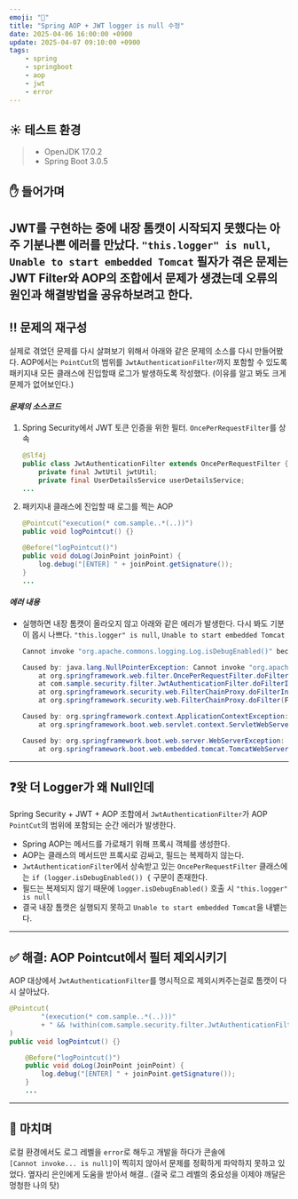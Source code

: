 ```yaml
---
emoji: "🧨"
title: "Spring AOP + JWT logger is null 수정"
date: 2025-04-06 16:00:00 +0900
update: 2025-04-07 09:10:00 +0900
tags:
    - spring
    - springboot
    - aop
    - jwt
    - error
---
```


## ☀️ 테스트 환경
> - OpenJDK 17.0.2
> - Spring Boot 3.0.5


## ✋ 들어가며
JWT를 구현하는 중에 내장 톰캣이 시작되지 못했다는 아주 기분나쁜 에러를 만났다. `"this.logger" is null`, `Unable to start embedded Tomcat`
필자가 겪은 문제는 JWT Filter와 AOP의 조합에서 문제가 생겼는데 오류의 원인과 해결방법을 공유하보려고 한다.
---

## ‼️ 문제의 재구성
실제로 겪었던 문제를 다시 살펴보기 위해서 아래와 같은 문제의 소스를 다시 만들어봤다.
AOP에서는 `PointCut`의 범위를 `JwtAuthenticationFilter`까지 포함할 수 있도록 패키지내 모든 클래스에 진입할때 로그가 발생하도록 작성했다. (이유를 알고 봐도 크게 문제가 없어보인다.)

#### ***문제의 소스코드***

1. Spring Security에서 JWT 토큰 인증을 위한 필터. `OncePerRequestFilter`를 상속
    ```java
    @Slf4j
    public class JwtAuthenticationFilter extends OncePerRequestFilter {
        private final JwtUtil jwtUtil;
        private final UserDetailsService userDetailsService;
    ...
    ```

2. 패키지내 클래스에 진입할 때 로그를 찍는 AOP
    ```java
    @Pointcut("execution(* com.sample..*(..))")
    public void logPointcut() {}
    
    @Before("logPointcut()")
    public void doLog(JoinPoint joinPoint) {
        log.debug("[ENTER] " + joinPoint.getSignature());
    }
    ...
    ```

#### ***에러 내용***
- 실행하면 내장 톰캣이 올라오지 않고 아래와 같은 에러가 발생한다. 다시 봐도 기분이 몹시 나쁘다. `"this.logger" is null`, `Unable to start embedded Tomcat`
    ```java
    Cannot invoke "org.apache.commons.logging.Log.isDebugEnabled()" because "this.logger" is null
    
    Caused by: java.lang.NullPointerException: Cannot invoke "org.apache.commons.logging.Log.isDebugEnabled()" because "this.logger" is null
        at org.springframework.web.filter.OncePerRequestFilter.doFilter(OncePerRequestFilter.java:109)
        at com.sample.security.filter.JwtAuthenticationFilter.doFilterInternal(JwtAuthenticationFilter.java:42)
        at org.springframework.security.web.FilterChainProxy.doFilterInternal(FilterChainProxy.java:209)
        at org.springframework.security.web.FilterChainProxy.doFilter(FilterChainProxy.java:178)
    
    Caused by: org.springframework.context.ApplicationContextException: Unable to start web server
        at org.springframework.boot.web.servlet.context.ServletWebServerApplicationContext.onRefresh(ServletWebServerApplicationContext.java:164)
    
    Caused by: org.springframework.boot.web.server.WebServerException: Unable to start embedded Tomcat
        at org.springframework.boot.web.embedded.tomcat.TomcatWebServer.initialize(TomcatWebServer.java:142)
    ```
---

## ❓왓 더 Logger가 왜 Null인데

Spring Security + JWT + AOP 조합에서 `JwtAuthenticationFilter`가 AOP `PointCut`의 범위에 포함되는 순간 에러가 발생한다.

- Spring AOP는 메서드를 가로채기 위해 프록시 객체를 생성한다.
- AOP는 클래스의 메서드만 프록시로 감싸고, 필드는 복제하지 않는다.
- `JwtAuthenticationFilter`에서 상속받고 있는 `OncePerRequestFilter` 클래스에는 ```if (logger.isDebugEnabled()) {``` 구문이 존재한다.
- 필드는 복제되지 않기 때문에 `logger.isDebugEnabled()` 호출 시 `"this.logger" is null`
- 결국 내장 톰캣은 실행되지 못하고 `Unable to start embedded Tomcat`을 내뱉는다.

---

## ✅ 해결: AOP Pointcut에서 필터 제외시키기

AOP 대상에서 `JwtAuthenticationFilter`를 명시적으로 제외시켜주는걸로 톰캣이 다시 살아났다.

```java
@Pointcut(
        "(execution(* com.sample..*(..)))" 
        + " && !within(com.sample.security.filter.JwtAuthenticationFilter)"
)
public void logPointcut() {}

    @Before("logPointcut()")
    public void doLog(JoinPoint joinPoint) {
        log.debug("[ENTER] " + joinPoint.getSignature());
    }
    ...
```

---

## 👋 마치며
로컬 환경에서도 로그 레벨을 `error`로 해두고 개발을 하다가 콘솔에  
`[Cannot invoke... is null]`이 찍히지 않아서 문제를 정확하게 파악하지 못하고 있었다.
옆자리 은인에게 도움을 받아서 해결.. (결국 로그 레벨의 중요성을 이제야 깨달은 멍청한 나의 탓)
